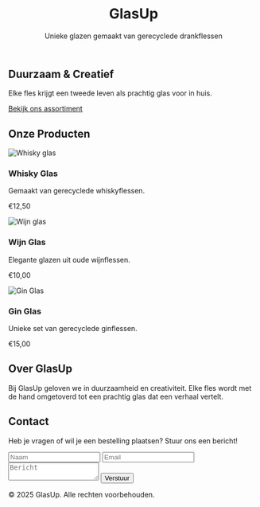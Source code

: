 <!DOCTYPE html><html lang="nl">
<head>
    <meta charset="UTF-8">
    <meta name="viewport" content="width=device-width, initial-scale=1.0">
    <title>GlasUp - Unieke glazen van drankflessen</title>
    <link href="https://cdn.jsdelivr.net/npm/tailwindcss@3.3.2/dist/tailwind.min.css" rel="stylesheet">
</head>
<body class="bg-gray-50 text-gray-800 font-sans"><!-- Header -->
<header class="bg-green-600 text-white p-6 text-center">
    <h1 class="text-3xl font-bold">GlasUp</h1>
    <p>Unieke glazen gemaakt van gerecyclede drankflessen</p>
</header>

<!-- Hero Section -->
<section class="p-10 text-center">
    <h2 class="text-2xl font-semibold mb-4">Duurzaam & Creatief</h2>
    <p class="mb-6">Elke fles krijgt een tweede leven als prachtig glas voor in huis.</p>
    <a href="#shop" class="bg-green-600 text-white px-6 py-2 rounded hover:bg-green-700">Bekijk ons assortiment</a>
</section>

<!-- Producten Section -->
<section id="shop" class="p-10 bg-white">
    <h2 class="text-2xl font-bold mb-6 text-center">Onze Producten</h2>
    <div class="grid grid-cols-1 md:grid-cols-3 gap-6">
        <div class="border rounded p-4 text-center shadow hover:shadow-lg transition">
            <img src="https://via.placeholder.com/150" alt="Whisky glas" class="mx-auto mb-4">
            <h3 class="font-semibold mb-2">Whisky Glas</h3>
            <p class="mb-2">Gemaakt van gerecyclede whiskyflessen.</p>
            <p class="font-bold">€12,50</p>
        </div>
        <div class="border rounded p-4 text-center shadow hover:shadow-lg transition">
            <img src="https://via.placeholder.com/150" alt="Wijn glas" class="mx-auto mb-4">
            <h3 class="font-semibold mb-2">Wijn Glas</h3>
            <p class="mb-2">Elegante glazen uit oude wijnflessen.</p>
            <p class="font-bold">€10,00</p>
        </div>
        <div class="border rounded p-4 text-center shadow hover:shadow-lg transition">
            <img src="https://via.placeholder.com/150" alt="Gin Glas" class="mx-auto mb-4">
            <h3 class="font-semibold mb-2">Gin Glas</h3>
            <p class="mb-2">Unieke set van gerecyclede ginflessen.</p>
            <p class="font-bold">€15,00</p>
        </div>
    </div>
</section>

<!-- Over Ons Section -->
<section class="p-10 text-center bg-gray-100">
    <h2 class="text-2xl font-bold mb-4">Over GlasUp</h2>
    <p>Bij GlasUp geloven we in duurzaamheid en creativiteit. Elke fles wordt met de hand omgetoverd tot een prachtig glas dat een verhaal vertelt.</p>
</section>

<!-- Contact Section -->
<section class="p-10 text-center">
    <h2 class="text-2xl font-bold mb-4">Contact</h2>
    <p class="mb-4">Heb je vragen of wil je een bestelling plaatsen? Stuur ons een bericht!</p>
    <form class="max-w-md mx-auto">
        <input type="text" placeholder="Naam" class="border p-2 mb-4 w-full rounded">
        <input type="email" placeholder="Email" class="border p-2 mb-4 w-full rounded">
        <textarea placeholder="Bericht" class="border p-2 mb-4 w-full rounded"></textarea>
        <button type="submit" class="bg-green-600 text-white px-6 py-2 rounded hover:bg-green-700">Verstuur</button>
    </form>
</section>

<!-- Footer -->
<footer class="bg-green-600 text-white p-6 text-center">
    &copy; 2025 GlasUp. Alle rechten voorbehouden.
</footer>

</body>
</html>
